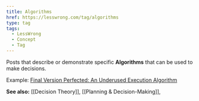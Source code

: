 ```yaml
---
title: Algorithms
href: https://lesswrong.com/tag/algorithms
type: tag
tags:
  - LessWrong
  - Concept
  - Tag
---
```


Posts that describe or demonstrate specific **Algorithms** that can be used to make decisions.

Example: [Final Version Perfected: An Underused Execution Algorithm](https://www.lesswrong.com/posts/xfcKYznQ6B9yuxB28/final-version-perfected-an-underused-execution-algorithm#comments)

**See also:** [[Decision Theory]], [[Planning & Decision-Making]],